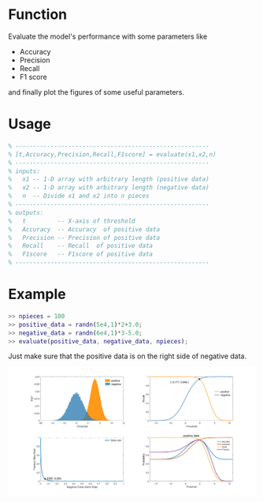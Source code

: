 # Function
Evaluate the model's performance with some parameters like
+ Accuracy
+ Precision
+ Recall
+ F1 score

and finally plot the figures of some useful parameters.

# Usage
```matlab
% -------------------------------------------------------
% [t,Accuracy,Precision,Recall,F1score] = evaluate(x1,x2,n)
% -------------------------------------------------------
% inputs:
%   x1 -- 1-D array with arbitrary length (positive data)
%   x2 -- 1-D array with arbitrary length (negative data)
%   n  -- Divide x1 and x2 into n pieces
% -------------------------------------------------------
% outputs:
%   t         -- X-axis of threshold
%   Accuracy  -- Accuracy  of positive data
%   Precision -- Precision of positive data
%   Recall    -- Recall  of positive data
%   F1score   -- F1score of positive data
% -------------------------------------------------------
```

# Example
```matlab
>> npieces = 100
>> positive_data = randn(5e4,1)*2+3.0;
>> negative_data = randn(6e4,1)*3-5.0;
>> evaluate(positive_data, negative_data, npieces);
```
Just make sure that the positive data is on the right side of negative data.

![plots](./doc/performance.png)
